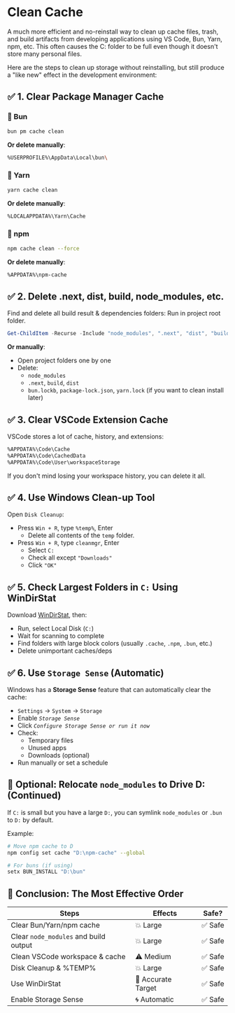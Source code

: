 # Clean Cache

A much more efficient and no-reinstall way to clean up cache files, trash, and build artifacts from developing applications using VS Code, Bun, Yarn, npm, etc. This often causes the C: folder to be full even though it doesn't store many personal files.

Here are the steps to clean up storage without reinstalling, but still produce a "like new" effect in the development environment:

## ✅ 1. Clear Package Manager Cache

### 🧹 Bun

```bash
bun pm cache clean
```

**Or delete manually**:

```bash
%USERPROFILE%\AppData\Local\bun\
```

### 🧹 Yarn

```bash
yarn cache clean
```

**Or delete manually**:

```bash
%LOCALAPPDATA%\Yarn\Cache
```

### 🧹 npm

```bash
npm cache clean --force
```

**Or delete manually**:

```bash
%APPDATA%\npm-cache
```

## ✅ 2. Delete .next, dist, build, node_modules, etc.

Find and delete all build result & dependencies folders:
Run in project root folder.

```powershell
Get-ChildItem -Recurse -Include "node_modules", ".next", "dist", "build" | Remove-Item -Recurse -Force
```

**Or manually**:

- Open project folders one by one
- Delete:
  - `node_modules`
  - `.next`, `build`, `dist`
  - `bun.lockb`, `package-lock.json`, `yarn.lock` (if you want to clean install later)

## ✅ 3. Clear VSCode Extension Cache

VSCode stores a lot of cache, history, and extensions:


```bash
%APPDATA%\Code\Cache
%APPDATA%\Code\CachedData
%APPDATA%\Code\User\workspaceStorage
```

If you don't mind losing your workspace history, you can delete it all.

## ✅ 4. Use Windows Clean-up Tool

Open `Disk Cleanup`:

- Press `Win + R`, type `%temp%`, Enter
  - Delete all contents of the `temp` folder.
- Press `Win + R`, type `cleanmgr`, Enter
  - Select `C:`
  - Check all except `"Downloads"`
  - Click `"OK"`

## ✅ 5. Check Largest Folders in `C:` Using WinDirStat

Download [WinDirStat](https://windirstat.net/), then:

- Run, select Local Disk (`C:`)
- Wait for scanning to complete
- Find folders with large block colors (usually `.cache`, `.npm`, `.bun`, etc.)
- Delete unimportant caches/deps

## ✅ 6. Use `Storage Sense` (Automatic)

Windows has a **Storage Sense** feature that can automatically clear the cache:

- `Settings` → `System` → `Storage`
- Enable _`Storage Sense`_
- Click _`Configure Storage Sense or run it now`_
- Check:
  - Temporary files
  - Unused apps
  - Downloads (optional)
- Run manually or set a schedule

## 🚀 Optional: Relocate `node_modules` to Drive D: (Continued)

If `C:` is small but you have a large `D:`, you can symlink `node_modules` or `.bun` to `D:` by default.

Example:

```bash
# Move npm cache to D
npm config set cache "D:\npm-cache" --global

# For buns (if using)
setx BUN_INSTALL "D:\bun"
```

## 🎯 Conclusion: The Most Effective Order

| Steps                                 | Effects            | Safe?   |
| ------------------------------------- | ------------------ | ------- |
| Clear Bun/Yarn/npm cache              | 💥 Large           | ✅ Safe |
| Clear `node_modules` and build output | 💥 Large           | ✅ Safe |
| Clean VSCode workspace & cache        | ⚠️ Medium          | ✅ Safe |
| Disk Cleanup & %TEMP%                 | 💥 Large           | ✅ Safe |
| Use WinDirStat                        | 🎯 Accurate Target | ✅ Safe |
| Enable Storage Sense                  | 🌀 Automatic       | ✅ Safe |
